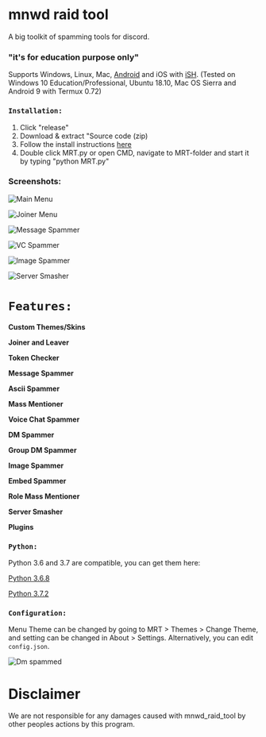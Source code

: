 # mnwd raid tool

A big toolkit of spamming tools for discord.

### "it's for education purpose only"

Supports Windows, Linux, Mac, [Android](https://github.com/meanwood/mnwd_raid_tool/wiki/How-to-set-up-Termux-to-run-MRT) and iOS with [iSH](https://ish.app/). (Tested on Windows 10 Education/Professional, Ubuntu 18.10, Mac OS Sierra and Android 9 with Termux 0.72)

### `Installation:`
1. Click "release"
2. Download & extract "Source code (zip)
3. Follow the install instructions [here](https://github.com/meanwood/mnwd_raid_tool/wiki/How-to-install-Python)
4. Double click MRT.py or open CMD, navigate to MRT-folder and start it by typing "python MRT.py"

### Screenshots:

![Main Menu](https://raw.githubusercontent.com/meanwood/mnwd_raid_tool/master/MRTFiles/extras/screenshots/main.png)

![Joiner Menu](https://raw.githubusercontent.com/meanwood/mnwd_raid_tool/master/MRTFiles/extras/screenshots/joiner.png)

![Message Spammer](https://raw.githubusercontent.com/meanwood/mnwd_raid_tool/master/MRTFiles/extras/screenshots/messagespammer.png)

![VC Spammer](https://raw.githubusercontent.com/meanwood/mnwd_raid_tool/master/MRTFiles/extras/screenshots/vcspammer.png)

![Image Spammer](https://raw.githubusercontent.com/meanwood/mnwd_raid_tool/master/MRTFiles/extras/screenshots/imagespammer.png)

![Server Smasher](https://raw.githubusercontent.com/meanwood/mnwd_raid_tool/master/MRTFiles/extras/screenshots/serversmasher.png)


# `Features:`

**Custom Themes/Skins**

**Joiner and Leaver**

**Token Checker**

**Message Spammer**

**Ascii Spammer**

**Mass Mentioner**

**Voice Chat Spammer**

**DM Spammer**

**Group DM Spammer**

**Image Spammer**

**Embed Spammer**

**Role Mass Mentioner**

**Server Smasher**

**Plugins**


### `Python:`

Python 3.6 and 3.7 are compatible, you can get them here:

[Python 3.6.8](https://www.python.org/downloads/release/python-368/)

[Python 3.7.2](https://www.python.org/downloads/release/python-373/)


### `Configuration:`

Menu Theme can be changed by going to MRT > Themes > Change Theme, and setting can be changed in About > Settings. Alternatively, you can edit `config.json`.

![Dm spammed](http://i.imgur.com/FoVOBQml.jpg)

# **Disclaimer**

We are not responsible for any damages caused with mnwd_raid_tool by other peoples actions by this program. 
